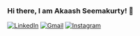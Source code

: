 ### Hi there, I am Akaash Seemakurty! 👋

[![LinkedIn](https://img.shields.io/badge/Connect-blue?style=for-the-badge&logo=linkedin&logoColor=white)](https://www.linkedin.com/in/akaash-seemakurty/)
[![Gmail](https://img.shields.io/badge/Gmail%20-red?style=for-the-badge&logo=gmail&logoColor=white)](mailto:akaash.seemakurty@gmail.com)
[![Instagram](https://img.shields.io/badge/Instagram%20-%23E4405F.svg?&style=for-the-badge&logo=instagram&logoColor=white)](https://www.instagram.com/akaashseemakurty)




<!--
**akaashkasi/akaashkasi** is a ✨ _special_ ✨ repository because its `README.md` (this file) appears on your GitHub profile.

Here are some ideas to get you started:

- 🔭 I’m currently working on ...
- 🌱 I’m currently learning ...
- 👯 I’m looking to collaborate on ...
- 🤔 I’m looking for help with ...
- 💬 Ask me about ...
- 📫 How to reach me: ...
- 😄 Pronouns: ...
- ⚡ Fun fact: ...
-->
